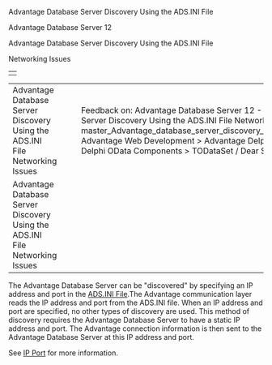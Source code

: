 Advantage Database Server Discovery Using the ADS.INI File




Advantage Database Server 12  

Advantage Database Server Discovery Using the ADS.INI File

Networking Issues

|  |
| --- |
|  |

|  |  |  |  |  |
| --- | --- | --- | --- | --- |
| Advantage Database Server Discovery Using the ADS.INI File  Networking Issues |  |  | Feedback on: Advantage Database Server 12 - Advantage Database Server Discovery Using the ADS.INI File Networking Issues master\_Advantage\_database\_server\_discovery\_using\_the\_ads\_ini\_file Advantage Web Development > Advantage Delphi OData Client > Delphi OData Components > TODataSet / Dear Support Staff, |  |
| Advantage Database Server Discovery Using the ADS.INI File  Networking Issues |  |  |  |  |

The Advantage Database Server can be "discovered" by specifying an IP address and port in the [ADS.INI File](master_ads_ini_file_support.htm).The Advantage communication layer reads the IP address and port from the ADS.INI file. When an IP address and port are specified, no other types of discovery are used. This method of discovery requires the Advantage Database Server to have a static IP address and port. The Advantage connection information is then sent to the Advantage Database Server at this IP address and port.

See [IP Port](master_ip_port.htm) for more information.